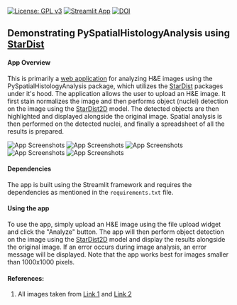 [![License: GPL v3](https://img.shields.io/badge/License-GPLv3-blue.svg)](https://www.gnu.org/licenses/gpl-3.0)
[![Streamlit App](https://static.streamlit.io/badges/streamlit_badge_black_white.svg)](https://pyspatialhistologyinformation.streamlit.app/)
[![DOI](https://zenodo.org/badge/612892393.svg)](https://zenodo.org/badge/latestdoi/612892393)

## Demonstrating PySpatialHistologyAnalysis using [StarDist](https://github.com/stardist/stardist)

#### App Overview

This is primarily a [web application](https://pyspatialhistologyinformation.streamlit.app/) for analyzing H&E images using the PySpatialHistologyAnalysis package, which utilizes the [StarDist](https://github.com/stardist/stardist) packages under it's hood. 
The application allows the user to upload an H&E image. It first stain normalizes the image and then performs object (nuclei) detection on the image using the [StarDist2D](https://github.com/stardist/stardist) model. 
The detected objects are then highlighted and displayed alongside the original image. 
Spatial analysis is then performed on the detected nuclei, and finally a spreadsheet of all the results is prepared.

![App Screenshots](https://github.com/ajinkya-kulkarni/PySpatialHistologyAnalysis/blob/main/screenshot1.png)
![App Screenshots](https://github.com/ajinkya-kulkarni/PySpatialHistologyAnalysis/blob/main/screenshot2.png)
![App Screenshots](https://github.com/ajinkya-kulkarni/PySpatialHistologyAnalysis/blob/main/screenshot3.png)
![App Screenshots](https://github.com/ajinkya-kulkarni/PySpatialHistologyAnalysis/blob/main/screenshot4.png)
![App Screenshots](https://github.com/ajinkya-kulkarni/PySpatialHistologyAnalysis/blob/main/screenshot5.png)

#### Dependencies

The app is built using the Streamlit framework and requires the dependencies as mentioned in the `requirements.txt` file.

#### Using the app

To use the app, simply upload an H&E image using the file upload widget and click the "Analyze" button. The app will then perform object detection on the image using the [StarDist2D](https://github.com/stardist/stardist) model and display the results alongside the original image.
If an error occurs during image analysis, an error message will be displayed.
Note that the app works best for images smaller than 1000x1000 pixels.


#### References:

1. All images taken from [Link 1](https://twitter.com/JMGardnerMD) and [Link 2](https://twitter.com/kiko4docs)
